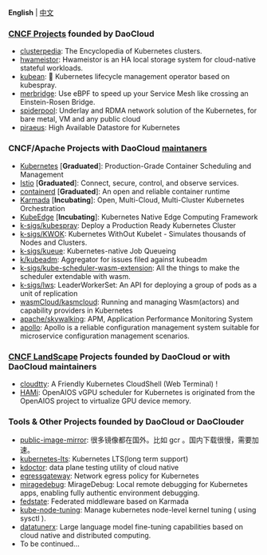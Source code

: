 **English** | [中文](https://github.com/DaoCloud/.github/blob/main/profile/README_zh.md)

### [CNCF Projects](https://www.cncf.io/sandbox-projects/) founded by DaoCloud
- [clusterpedia](https://github.com/clusterpedia-io/clusterpedia): The Encyclopedia of Kubernetes clusters.
- [hwameistor](https://github.com/hwameistor/hwameistor): Hwameistor is an HA local storage system for cloud-native stateful workloads.
- [kubean](https://github.com/kubean-io/kubean): :seedling: Kubernetes lifecycle management operator based on kubespray.
- [merbridge](https://github.com/merbridge/merbridge): Use eBPF to speed up your Service Mesh like crossing an Einstein-Rosen Bridge.
- [spiderpool](https://github.com/spidernet-io/spiderpool): Underlay and RDMA network solution of the Kubernetes, for bare metal, VM and any public cloud
- [piraeus](https://github.com/piraeusdatastore/piraeus): High Available Datastore for Kubernetes

### CNCF/Apache Projects with DaoCloud [maintaners](https://github.com/cncf/foundation/blob/main/project-maintainers.csv)

- [Kubernetes](https://github.com/kubernetes/kubernetes) [**Graduated**]: Production-Grade Container Scheduling and Management
- [Istio](https://github.com/istio/istio) [**Graduated**]: Connect, secure, control, and observe services.
- [containerd](https://github.com/containerd/containerd) [**Graduated**]: An open and reliable container runtime
- [Karmada](https://github.com/karmada-io/karmada) [**Incubating**]: Open, Multi-Cloud, Multi-Cluster Kubernetes Orchestration
- [KubeEdge](https://github.com/kubeedge/kubeedge) [**Incubating**]: Kubernetes Native Edge Computing Framework
- [k-sigs/kubespray](https://github.com/kubernetes-sigs/kubespray): Deploy a Production Ready Kubernetes Cluster
- [k-sigs/KWOK](https://github.com/kubernetes-sigs/kwok): Kubernetes WithOut Kubelet -  Simulates thousands of Nodes and Clusters.
- [k-sigs/kueue](https://github.com/kubernetes-sigs/kueue): Kubernetes-native Job Queueing
- [k/kubeadm](https://github.com/kubernetes/kubeadm/): Aggregator for issues filed against kubeadm
- [k-sigs/kube-scheduler-wasm-extension](https://github.com/kubernetes-sigs/kube-scheduler-wasm-extension): All the things to make the scheduler extendable with wasm.
- [k-sigs/lws](https://github.com/kubernetes-sigs/lws): LeaderWorkerSet: An API for deploying a group of pods as a unit of replication
- [wasmCloud/kasmcloud](https://github.com/wasmCloud/kasmcloud): Running and managing Wasm(actors) and capability providers in Kubernetes
- [apache/skywalking](https://github.com/apache/skywalking): APM, Application Performance Monitoring System
- [apollo](https://github.com/apolloconfig/apollo): Apollo is a reliable configuration management system suitable for microservice configuration management scenarios.

### [CNCF LandScape](https://landscape.cncf.io/) Projects founded by DaoCloud or with DaoCloud maintainers
- [cloudtty](https://github.com/cloudtty/cloudtty): A Friendly Kubernetes CloudShell (Web Terminal) !
- [HAMi](https://github.com/Project-HAMi/HAMi): OpenAIOS vGPU scheduler for Kubernetes is originated from the OpenAIOS project to virtualize GPU device memory.

### Tools & Other Projects founded by DaoCloud or DaoClouder
- [public-image-mirror](https://github.com/DaoCloud/public-image-mirror): 很多镜像都在国外。比如 gcr 。国内下载很慢，需要加速。
- [kubernetes-lts](https://github.com/klts-io/kubernetes-lts): Kubernetes LTS(long term support)
- [kdoctor](https://github.com/kdoctor-io/kdoctor): data plane testing utility of cloud native
- [egressgateway](https://github.com/spidernet-io/egressgateway): Network egress policy for Kubernetes
- [miragedebug](https://github.com/miragedebug/miragedebug): MirageDebug: Local remote debugging for Kubernetes apps, enabling fully authentic environment debugging.
- [fedstate](https://github.com/fedstate/fedstate): Federated middleware based on Karmada
- [kube-node-tuning](https://github.com/kubean-io/kube-node-tuning): Manage kubernetes node-level kernel tuning ( using sysctl ).
- [datatunerx](https://github.com/DataTunerX/datatunerx): Large language model fine-tuning capabilities based on cloud native and distributed computing.
- To be continued...
